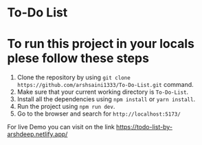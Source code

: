 # To-Do List

# To run this project in your locals plese follow these steps

1. Clone the repository by using `git clone https://github.com/arshsaini1333/To-Do-List.git` command.
2. Make sure that your current working directory is `To-Do-List`.
3. Install all the dependencies using `npm install` or `yarn install`.
4. Run the project using `npm run dev`.
5. Go to the browser and search for `http://localhost:5173/`

For live Demo you can visit on the link
https://todo-list-by-arshdeep.netlify.app/
